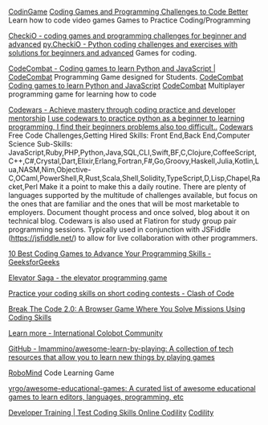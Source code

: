 
[CodinGame](https://www.codingame.com/)
[Coding Games and Programming Challenges to Code Better](https://www.codingame.com/start)
Learn how to code video games
Games to Practice Coding/Programming

[CheckiO - coding games and programming challenges for beginner and advanced](https://checkio.org/)
[py.CheckiO - Python coding challenges and exercises with solutions for beginners and advanced](https://py.checkio.org/)
Games for coding.

[CodeCombat - Coding games to learn Python and JavaScript | CodeCombat](https://codecombat.com)
Programming Game designed for Students.
[CodeCombat Coding games to learn Python and JavaScript](https://codecombat.com/home)
[CodeCombat](https://github.com/codecombat/codecombat-ios)
Multiplayer programming game for learning how to code

[Codewars - Achieve mastery through coding practice and developer mentorship](https://www.codewars.com/)
[I use codewars to practice python as a beginner to learning programming, I find their beginners problems also too difficult..](https://old.reddit.com/r/learnprogramming/comments/169s97g/i_use_codewars_to_practice_python_as_a_beginner/)
[Codewars](http://www.codewars.com/dashboard)
Free Code Challenges,Getting Hired
Skills: Front End,Back End,Computer Science
Sub-Skills: JavaScript,Ruby,PHP,Python,Java,SQL,CLI,Swift,BF,C,Clojure,CoffeeScript,C++,C#,Crystal,Dart,Elixir,Erlang,Fortran,F#,Go,Groovy,Haskell,Julia,Kotlin,Lua,NASM,Nim,Objective-C,OCaml,PowerShell,R,Rust,Scala,Shell,Solidity,TypeScript,D,Lisp,Chapel,Racket,Perl
Make it a point to make this a daily routine. There are plenty of languages supported by the multitude of challenges available, but focus on the ones that are familiar and the ones that will be most marketable to employers. Document thought process and once solved, blog about it on technical blog. Codewars is also used at Flatiron for study group pair programming sessions. Typically used in conjunction with JSFiddle (https://jsfiddle.net/) to allow for live collaboration with other programmers.

[10 Best Coding Games to Advance Your Programming Skills - GeeksforGeeks](https://www.geeksforgeeks.org/10-best-coding-games-to-advance-your-programming-skills)

[Elevator Saga - the elevator programming game](https://play.elevatorsaga.com)

[Practice your coding skills on short coding contests - Clash of Code](https://www.codingame.com/multiplayer/clashofcode)

[Break The Code 2.0: A Browser Game Where You Solve Missions Using Coding Skills](https://www.freecodecamp.org/news/break-the-code-2-game)

[Learn more - International Colobot Community](https://colobot.info/learn-more)

[GitHub - lmammino/awesome-learn-by-playing: A collection of tech resources that allow you to learn new things by playing games](https://github.com/lmammino/awesome-learn-by-playing)

[RoboMind](https://www.robomind.net/)
Code Learning Game

[yrgo/awesome-educational-games: A curated list of awesome educational games to learn editors, languages, programming, etc](https://github.com/yrgo/awesome-educational-games)

[Developer Training | Test Coding Skills Online Codility](https://app.codility.com/programmers/)
[Codility](https://codility.com/programmers/challenges/)
